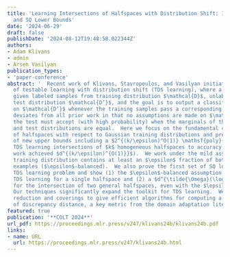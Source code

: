 ```yaml
---
title: 'Learning Intersections of Halfspaces with Distribution Shift: Improved Algorithms
  and SQ Lower Bounds'
date: '2024-06-29'
draft: false
publishDate: '2024-08-12T19:48:58.022344Z'
authors:
- Adam Klivans
- admin
- Arsen Vasilyan
publication_types:
- 'paper-conference'
abstract: '  Recent work of Klivans, Stavropoulos, and Vasilyan initiated the study
  of testable learning with distribution shift (TDS learning), where a learner is
  given labeled samples from training distribution $\mathcal{D}$, unlabeled samples from
  test distribution $\mathcal{D’}$, and the goal is to output a classifier with low error
  on $\mathcal{D’}$ whenever the training samples pass a corresponding test.  Their model
  deviates from all prior work in that no assumptions are made on $\mathcal{D’}$.  Instead,
  the test must accept (with high probability) when the marginals of the training
  and test distributions are equal.  Here we focus on the fundamental case of intersections
  of halfspaces with respect to Gaussian training distributions and prove a variety
  of new upper bounds including a $2^{(k/\epsilon)^O(1)} \mathsf{poly}(d)$-time algorithm for
  TDS learning intersections of $k$ homogeneous halfspaces to accuracy $\epsilon$ (prior
  work achieved $d^{(k/\epsilon)^{O(1)}}$).  We work under the mild assumption that the Gaussian
  training distribution contains at least an $\epsilon$ fraction of both positive and negative
  examples ($\epsilon$-balanced).  We also prove the first set of SQ lower-bounds for any
  TDS learning problem and show (1) the $\epsilon$-balanced assumption is necessary for $\mathsf{poly}(d,1/\epsilon)$-time
  TDS learning for a single halfspace and (2) a $d^{\tilde{\Omega}(\log (1/\epsilon))}$ lower bound
  for the intersection of two general halfspaces, even with the $\epsilon$-balanced assumption.
  Our techniques significantly expand the toolkit for TDS learning.  We use dimension
  reduction and coverings to give efficient algorithms for computing a localized version
  of discrepancy distance, a key metric from the domain adaptation literature.'
featured: true
publication: '**COLT 2024**'
url_pdf: https://proceedings.mlr.press/v247/klivans24b/klivans24b.pdf
links:
- name: URL
  url: https://proceedings.mlr.press/v247/klivans24b.html
---
```


